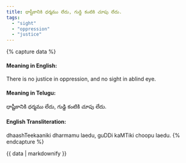 ```yaml
---
title: ధాష్టీకానికి ధర్మము లేదు, గుడ్డి కంటికి చూపు లేదు.
tags:
  - "sight"
  - "oppression"
  - "justice"
---
```


{% capture data %}
#### Meaning in English:
There is no justice in oppression, and no sight in ablind eye.

#### Meaning in Telugu:
ధాష్టీకానికి ధర్మము లేదు, గుడ్డి కంటికి చూపు లేదు.

#### English Transliteration:
dhaashTeekaaniki dharmamu laedu, guDDi kaMTiki choopu laedu.
{% endcapture %}

<div class="notice">{{ data | markdownify }}</div>

